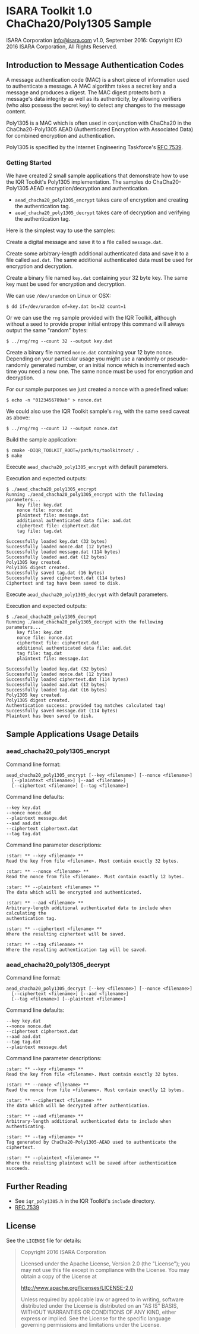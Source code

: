 # ISARA Toolkit 1.0 ChaCha20/Poly1305 Sample
ISARA Corporation <info@isara.com>
v1.0, September 2016: Copyright (C) 2016 ISARA Corporation, All Rights Reserved.

## Introduction to Message Authentication Codes

A message authentication code (MAC) is a short piece of information used to
authenticate a message. A MAC algorithm takes a secret key and a message and
produces a digest. The MAC digest protects both a message's data integrity as
well as its authenticity, by allowing verifiers (who also possess the secret
key) to detect any changes to the message content.

Poly1305 is a MAC which is often used in conjunction with ChaCha20 in the
ChaCha20-Poly1305 AEAD (Authenticated Encryption with Associated Data) for
combined encryption and authentication.

Poly1305 is specified by the Internet Engineering Taskforce's
[RFC 7539](https://tools.ietf.org/html/rfc7539).

### Getting Started

We have created 2 small sample applications that demonstrate how to use the IQR
Toolkit's Poly1305 implementation. The samples do ChaCha20-Poly1305 AEAD
encryption/decryption and authentication.

* `aead_chacha20_poly1305_encrypt` takes care of encryption and creating the
authentication tag.
* `aead_chacha20_poly1305_decrypt` takes care of decryption and verifying the
authentication tag.

Here is the simplest way to use the samples:

Create a digital message and save it to a file called `message.dat`.

Create some arbitrary-length additional authenticated data and save it to a
file called `aad.dat`. The same additional authenticated data must be used for
encryption and decryption.

Create a binary file named `key.dat` containing your 32 byte key. The same key
must be used for encryption and decryption.

We can use `/dev/urandom` on Linux or OSX:

```
$ dd if=/dev/urandom of=key.dat bs=32 count=1
```

Or we can use the `rng` sample provided with the IQR Toolkit, although without
a seed to provide proper initial entropy this command will always output the
same "random" bytes:

```
$ ../rng/rng --count 32 --output key.dat
```

Create a binary file named `nonce.dat` containing your 12 byte nonce. Depending
on your particular usage you might use a randomly or pseudo-randomly generated
number, or an initial nonce which is incremented each time you need a new one.
The same nonce must be used for encryption and decryption.

For our sample purposes we just created a nonce with a predefined value:

```
$ echo -n "0123456789ab" > nonce.dat
```

We could also use the IQR Toolkit sample's `rng`, with the same seed caveat as
above:

```
$ ../rng/rng --count 12 --output nonce.dat
```

Build the sample application:

```
$ cmake -DIQR_TOOLKIT_ROOT=/path/to/toolkitroot/ .
$ make
```

Execute `aead_chacha20_poly1305_encrypt` with default parameters.

Execution and expected outputs:

```
$ ./aead_chacha20_poly1305_encrypt
Running ./aead_chacha20_poly1305_encrypt with the following parameters...
    key file: key.dat
    nonce file: nonce.dat
    plaintext file: message.dat
    additional authenticated data file: aad.dat
    ciphertext file: ciphertext.dat
    tag file: tag.dat

Successfully loaded key.dat (32 bytes)
Successfully loaded nonce.dat (12 bytes)
Successfully loaded message.dat (114 bytes)
Successfully loaded aad.dat (12 bytes)
Poly1305 key created.
Poly1305 digest created.
Successfully saved tag.dat (16 bytes)
Successfully saved ciphertext.dat (114 bytes)
Ciphertext and tag have been saved to disk.
```

Execute `aead_chacha20_poly1305_decrypt` with default parameters.

Execution and expected outputs:

```
$ ./aead_chacha20_poly1305_decrypt
Running ./aead_chacha20_poly1305_decrypt with the following parameters...
    key file: key.dat
    nonce file: nonce.dat
    ciphertext file: ciphertext.dat
    additional authenticated data file: aad.dat
    tag file: tag.dat
    plaintext file: message.dat

Successfully loaded key.dat (32 bytes)
Successfully loaded nonce.dat (12 bytes)
Successfully loaded ciphertext.dat (114 bytes)
Successfully loaded aad.dat (12 bytes)
Successfully loaded tag.dat (16 bytes)
Poly1305 key created.
Poly1305 digest created.
Authentication success: provided tag matches calculated tag!
Successfully saved message.dat (114 bytes)
Plaintext has been saved to disk.
```

## Sample Applications Usage Details

### aead_chacha20_poly1305_encrypt

Command line format:

```
aead_chacha20_poly1305_encrypt [--key <filename>] [--nonce <filename>]
  [--plaintext <filename>] [--aad <filename>]
  [--ciphertext <filename>] [--tag <filename>]
```

Command line defaults:

```
--key key.dat
--nonce nonce.dat
--plaintext message.dat
--aad aad.dat
--ciphertext ciphertext.dat
--tag tag.dat
```

Command line parameter descriptions:

```
:star: ** --key <filename> **
Read the key from file <filename>. Must contain exactly 32 bytes.

:star: ** --nonce <filename> **
Read the nonce from file <filename>. Must contain exactly 12 bytes.

:star: ** --plaintext <filename> **
The data which will be encrypted and authenticated.

:star: ** --aad <filename> **
Arbitrary-length additional authenticated data to include when calculating the
authentication tag.

:star: ** --ciphertext <filename> **
Where the resulting ciphertext will be saved.

:star: ** --tag <filename> **
Where the resulting authentication tag will be saved.
```

### aead_chacha20_poly1305_decrypt

Command line format:

```
aead_chacha20_poly1305_decrypt [--key <filename>] [--nonce <filename>]
  [--ciphertext <filename>] [--aad <filename>]
  [--tag <filename>] [--plaintext <filename>]
```

Command line defaults:

```
--key key.dat
--nonce nonce.dat
--ciphertext ciphertext.dat
--aad aad.dat
--tag tag.dat
--plaintext message.dat
```

Command line parameter descriptions:

```
:star: ** --key <filename> **
Read the key from file <filename>. Must contain exactly 32 bytes.

:star: ** --nonce <filename> **
Read the nonce from file <filename>. Must contain exactly 12 bytes.

:star: ** --ciphertext <filename> **
The data which will be decrypted after authentication.

:star: ** --aad <filename> **
Arbitrary-length additional authenticated data to include when authenticating.

:star: ** --tag <filename> **
Tag generated by ChaCha20-Poly1305-AEAD used to authenticate the ciphertext.

:star: ** --plaintext <filename> **
Where the resulting plaintext will be saved after authentication succeeds.
```

## Further Reading

* See `iqr_poly1305.h` in the IQR Toolkit's `include` directory.
* [RFC 7539](https://tools.ietf.org/html/rfc7539)

## License

See the `LICENSE` file for details:

> Copyright 2016 ISARA Corporation
> 
> Licensed under the Apache License, Version 2.0 (the "License");
> you may not use this file except in compliance with the License.
> You may obtain a copy of the License at
> 
> http://www.apache.org/licenses/LICENSE-2.0
> 
> Unless required by applicable law or agreed to in writing, software
> distributed under the License is distributed on an "AS IS" BASIS,
> WITHOUT WARRANTIES OR CONDITIONS OF ANY KIND, either express or implied.
> See the License for the specific language governing permissions and
> limitations under the License.
